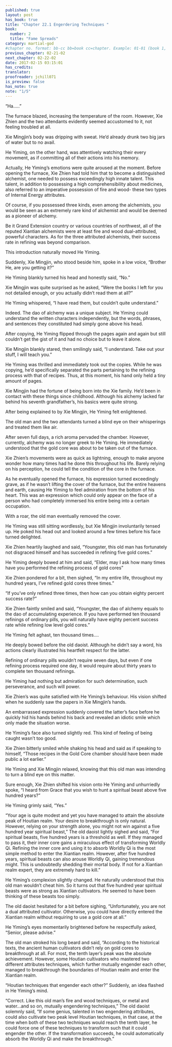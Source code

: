 ```yaml
---
published: true
layout: post
has_book: true
title: "Chapter 22.1 Engerdering Techniques "
book:
  number: 2
  title: "Fame Spreads"
category: martial-god
#chapter no. format: bb-cc bb=book cc=chapter. Example: 01-01 (book 1, chapter 1)
previous_chapter: 02-21-02
next_chapter: 02-22-02
date: 2017-02-15 03:15:01 
has_credits:
translator:
proofreader: jchill071
is_preview: false
has_note: true
note: "1/5"
---
```

“Ha…..”

The furnace blazed, increasing the temperature of the room. However, Xie Zhien and the two attendants evidently seemed accustomed to it, not feeling troubled at all.

Xie Mingjin’s body was dripping with sweat. He’d already drunk two big jars of water but to no avail.

He Yiming, on the other hand, was attentively watching their every movement, as if committing all of their actions into his memory.

Actually, He Yiming’s emotions were quite aroused at the moment. Before opening the furnace, Xie Zhien had told him that to become a distinguished alchemist, one needed to possess exceedingly high innate talent. This talent, in addition to possessing a high comprehensibility about medicines, also referred to an imperative possession of fire and wood- these two types of Internal Energy attributes.
<!more-->

Of course, if you possessed three kinds, even among the alchemists, you would be seen as an extremely rare kind of alchemist and would be deemed as a pioneer of alchemy.

Be it Grand Extension country or various countries of northwest, all of the reputed Xiantian alchemists were at least fire and wood dual-attributed, powerful characters. As for the three attributed alchemists, their success rate in refining was beyond comparison.

This introduction naturally moved He Yiming.

Suddenly, Xie Mingjin, who stood beside him, spoke in a low voice, “Brother He, are you getting it?”

He Yiming blankly turned his head and honestly said, “No.”

Xie Mingjin was quite surprised as he asked, “Were the books I left for you not detailed enough, or you actually didn’t read them at all?”

He Yiming whispered, “I have read them, but couldn’t quite understand.”

Indeed. The dao of alchemy was a unique subject. He Yiming could understand the written characters independently, but the words, phrases, and sentences they constituted had simply gone above his head.

After copying, He Yiming flipped through the pages again and again but still couldn’t get the gist of it and had no choice but to leave it alone.

Xie Mingjin blankly stared, then smilingly said, “I understand. Take out your stuff, I will teach you.”

He Yiming was thrilled and immediately took out the copies. While he was copying, he’d specifically separated the parts pertaining to the refining process with that of recipes. Thus, at this moment, his hand only held a tiny amount of pages.

Xie Mingjin had the fortune of being born into the Xie family. He’d been in contact with these things since childhood. Although his alchemy lacked far behind his seventh grandfather’s, his basics were quite strong.

After being explained to by Xie Mingjin, He Yiming felt enlightened. 

The old man and the two attendants turned a blind eye on their whisperings and treated them like air.

After seven full days, a rich aroma pervaded the chamber. However, currently, alchemy was no longer greek to He Yiming. He immediately understood that the gold core was about to be taken out of the furnace.

Xie Zhien’s movements were as quick as lightning, enough to make anyone wonder how many times had he done this throughout his life. Barely relying on his perception, he could tell the condition of the core in the furnace.

As he eventually opened the furnace, his expression turned exceedingly grave, as if he wasn’t lifting the cover of the furnace, but the entire heavens and earth, causing He Yiming to feel admiration from the bottom of his heart. This was an expression which could only appear on the face of a person who had completely immersed his entire being into a certain occupation.

With a roar, the old man eventually removed the cover.

He Yiming was still sitting wordlessly, but Xie Mingjin involuntarily tensed up. He poked his head out and looked around a few times before his face turned delighted.

Xie Zhien heartily laughed and said, “Youngster, this old man has fortunately not disgraced himself and has succeeded in refining five gold cores.”

He Yiming deeply bowed at him and said, “Elder, may I ask how many times have you performed the refining process of gold cores”

Xie Zhien pondered for a bit, then sighed, “In my entire life, throughout my hundred years, I’ve refined gold cores three times.”

“If you’ve only refined three times, then how can you obtain eighty percent success rate?”

Xie Zhien faintly smiled and said, “Youngster, the dao of alchemy equals to the dao of accumulating experience. If you have performed ten thousand refinings of ordinary pills, you will naturally have eighty percent success rate while refining low level gold cores.”

He Yiming felt aghast, ten thousand times….

He deeply bowed before the old daoist. Although he didn’t say a word, his actions clearly illustrated his heartfelt respect for the latter.

Refining of ordinary pills wouldn’t require seven days, but even if one refining process required one day, it would require about thirty years to complete ten thousand refinings.

He Yiming had nothing but admiration for such determination, such perseverance, and such will power.

Xie Zhien’s was quite satisfied with He Yiming’s behaviour. His vision shifted when he suddenly saw the papers in Xie Mingjin’s hands.

An embarrassed expression suddenly covered the latter’s face before he quickly hid his hands behind his back and revealed an idiotic smile which only made the situation worse.

He Yiming’s face also turned slightly red. This kind of feeling of being caught wasn’t too good.

Xie Zhien bitterly smiled while shaking his head and said as if speaking to himself, “Those recipes in the Gold Core chamber should have been made public a lot earlier.”

He Yiming and Xie Mingjin relaxed, knowing that this old man was intending to turn a blind eye on this matter.

Sure enough, Xie Zhien shifted his vision onto He Yiming and unhurriedly spoke, “I heard from Grace that you wish to hunt a spiritual beast above five hundred years?”

He Yiming grimly said, “Yes.”

“Your age is quite modest and yet you have managed to attain the absolute peak of Houtian realm. Your desire to breakthrough is only natural. However, relying on your strength alone, you might not win against a five hundred year spiritual beast,” The old daoist lightly sighed and said, “For spiritual beasts, five hundred years is a threshold as well. If they managed to pass it, their inner core gains a miraculous effect of transforming Worldly Qi. Refining the inner core and using it to absorb Worldly Qi is the most simple method to enter the Xiantian realm. However, after five hundred years, spiritual beasts can also arouse Worldly Qi, gaining tremendous might. This is undoubtedly shedding their mortal body. If not for a Xiantian realm expert, they are extremely hard to kill.”

He Yiming’s complexion slightly changed. He naturally understood that this old man wouldn’t cheat him. So it turns out that five hundred year spiritual beasts were as strong as Xiantian cultivators. He seemed to have been thinking of these beasts too simply. 

The old daoist hesitated for a bit before sighing, “Unfortunately, you are not a dual attributed cultivator. Otherwise, you could have directly entered the Xiantian realm without requiring to use a gold core at all.”

He Yiming’s eyes momentarily brightened before he respectfully asked, “Senior, please advise.”

The old man stroked his long beard and said, “According to the historical texts, the ancient human cultivators didn’t rely on gold cores to breakthrough at all. For most, the tenth layer’s peak was the absolute achievement. However, some Houtian cultivators who mastered two different attributes techniques, which further mutually engender each other, managed to breakthrough the boundaries of Houtian realm and enter the Xiantian realm.

“Houtian techniques that engender each other?” Suddenly, an idea flashed in He Yiming’s mind.

“Correct. Like this old man’s fire and wood techniques, or metal and water...and so on, mutually engendering techniques,” The old daoist solemnly said, “If some genius, talented in two engendering attributes, could also cultivate two peak level Houtian techniques, in that case, at the time when both of these two techniques would reach the tenth layer, he could force one of these techniques to transform such that it could engender the other. If the transformation succeeds, he could automatically absorb the Worldly Qi and make the breakthrough.”
